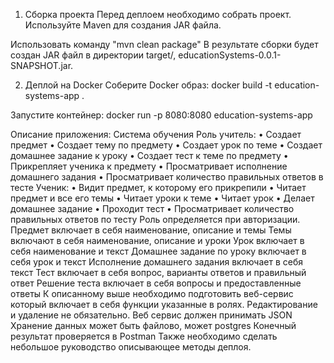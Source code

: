 1. Сборка проекта
   Перед деплоем необходимо собрать проект. Используйте Maven для создания JAR файла.

Использовать команду "mvn clean package"
В результате сборки будет создан JAR файл в директории target/, educationSystems-0.0.1-SNAPSHOT.jar.

2. Деплой на Docker
   Соберите Docker образ:
docker build -t education-systems-app .

Запустите контейнер:
docker run -p 8080:8080 education-systems-app


Описание приложения:
Система обучения
Роль учитель:
•	Создает предмет
•	Создает тему по предмету
•	Создает урок по теме
•	Создает домашнее задание к уроку
•	Создает тест к теме по предмету
•	Прикрепляет ученика к предмету
•	Просматривает исполнение домашнего задания
•	Просматривает количество правильных ответов в тесте
Ученик:
•	Видит предмет, к которому его прикрепили
•	Читает предмет и все его темы
•	Читает уроки к теме
•	Читает урок
•	Делает домашнее задание
•	Проходит тест
•	Просматривает количество правильных ответов по тесту
Роль определяется при авторизации.
Предмет включает в себя наименование, описание и темы
Темы включают в себя наименование, описание и уроки
Урок включает в себя наименование и текст
Домашнее задание по уроку включает в себя урок и текст
Исполнение домашнего задания включает в себя текст
Тест включает в себя вопрос, варианты ответов и правильный ответ
Решение теста включает в себя вопросы и предоставленные ответы
К описанному выше необходимо подготовить веб-сервис который включает в себя функции указанные в ролях. Редактирование и удаление не обязательно.
Веб сервис должен принимать JSON
Хранение данных может быть файлово, может postgres
Конечный результат проверяется в Postman
Также необходимо сделать небольшое руководство описывающее методы деплоя.
